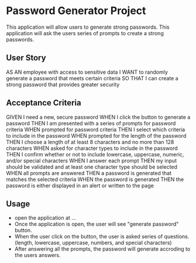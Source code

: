 # Password Generator Project

This application will allow users to generate strong passwords. This application will ask the users series of prompts to create a strong passwords.

## User Story 
AS AN employee with access to sensitive data
I WANT to randomly generate a password that meets certain criteria
SO THAT I can create a strong password that provides greater security

## Acceptance Criteria
GIVEN I need a new, secure password
WHEN I click the button to generate a password
THEN I am presented with a series of prompts for password criteria
WHEN prompted for password criteria
THEN I select which criteria to include in the password
WHEN prompted for the length of the password
THEN I choose a length of at least 8 characters and no more than 128 characters
WHEN asked for character types to include in the password
THEN I confirm whether or not to include lowercase, uppercase, numeric, and/or special characters
WHEN I answer each prompt
THEN my input should be validated and at least one character type should be selected
WHEN all prompts are answered
THEN a password is generated that matches the selected criteria
WHEN the password is generated
THEN the password is either displayed in an alert or written to the page

## Usage
* open the application at ...
* Once the application is open, the user will see "generate password" button.
* When the user click on the button, the user is asked series of questions. (length, lowercase, uppercase, numbers, and special characters)
* After answering all the prompts, the password will generate accroding to the users answers.